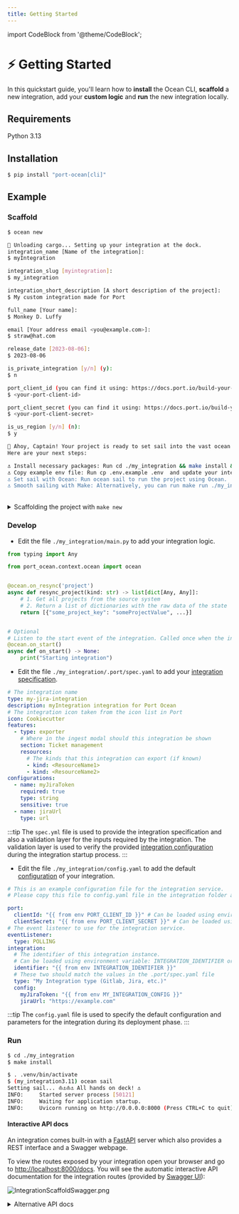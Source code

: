 ```yaml
---
title: Getting Started
---
```


import CodeBlock from '@theme/CodeBlock';

# ⚡️ Getting Started

In this quickstart guide, you'll learn how to **install** the Ocean CLI, **scaffold** a new integration, add your **custom logic** and **run** the new integration locally.

## Requirements

Python 3.13

## Installation

```bash showLineNumbers
$ pip install "port-ocean[cli]"
```

## Example

### Scaffold

```bash showLineNumbers
$ ocean new

🚢 Unloading cargo... Setting up your integration at the dock.
integration_name [Name of the integration]:
$ myIntegration

integration_slug [myintegration]:
$ my_integration

integration_short_description [A short description of the project]:
$ My custom integration made for Port

full_name [Your name]:
$ Monkey D. Luffy

email [Your address email <you@example.com>]:
$ straw@hat.com

release_date [2023-08-06]:
$ 2023-08-06

is_private_integration [y/n] (y):
$ n

port_client_id (you can find it using: https://docs.port.io/build-your-software-catalog/custom-integration/api/#find-your-port-credentials):
$ <your-port-client-id>

port_client_secret (you can find it using: https://docs.port.io/build-your-software-catalog/custom-integration/api/#find-your-port-credentials):
$ <your-port-client-secret>

is_us_region [y/n] (n):
$ y

🌊 Ahoy, Captain! Your project is ready to set sail into the vast ocean of possibilities!
Here are your next steps:

⚓️ Install necessary packages: Run cd ./my_integration && make install && . .venv/bin/activate to install all required packages for your project.
⚓️ Copy example env file: Run cp .env.example .env  and update your integration's configuration in the .env file.
⚓️ Set sail with Ocean: Run ocean sail to run the project using Ocean.
⚓️ Smooth sailing with Make: Alternatively, you can run make run ./my_integration to launch your project using Make.
```

<br/>

<details>
<summary>Scaffolding the project with <code>make new</code></summary>

If you clone the [Port Ocean](https://github.com/port-labs/port-ocean) repository to your local machine, you can also use the `make new` command instead of `ocean new` to scaffold a new integration project in the integrations folder.

The make command will use the ocean new command behind the scenes.

</details>

### Develop

- Edit the file `./my_integration/main.py` to add your integration logic.

```python showLineNumbers
from typing import Any

from port_ocean.context.ocean import ocean


@ocean.on_resync('project')
async def resync_project(kind: str) -> list[dict[Any, Any]]:
    # 1. Get all projects from the source system
    # 2. Return a list of dictionaries with the raw data of the state
    return [{"some_project_key": "someProjectValue", ...}]


# Optional
# Listen to the start event of the integration. Called once when the integration starts.
@ocean.on_start()
async def on_start() -> None:
    print("Starting integration")

```

- Edit the file `./my_integration/.port/spec.yaml` to add your [integration specification](../develop-an-integration/integration-spec-and-default-resources.md#specyaml-file).

```yaml showLineNumbers
# The integration name
type: my-jira-integration
description: myIntegration integration for Port Ocean
# The integration icon taken from the icon list in Port
icon: Cookiecutter
features:
  - type: exporter
    # Where in the ingest modal should this integration be shown
    section: Ticket management
    resources:
      # The kinds that this integration can export (if known)
      - kind: <ResourceName1>
      - kind: <ResourceName2>
configurations:
  - name: myJiraToken
    required: true
    type: string
    sensitive: true
  - name: jiraUrl
    type: url
```

:::tip
The `spec.yml` file is used to provide the integration specification and also a validation layer for the inputs required by the integration. The validation layer is used to verify the provided [integration configuration](../develop-an-integration/integration-configuration.md) during the integration startup process.
:::

- Edit the file `./my_integration/config.yaml` to add the default [configuration](../develop-an-integration/integration-configuration.md) of your integration.

```yaml showLineNumbers
# This is an example configuration file for the integration service.
# Please copy this file to config.yaml file in the integration folder and edit it to your needs.

port:
  clientId: "{{ from env PORT_CLIENT_ID }}" # Can be loaded using environment variable: PORT_CLIENT_ID or OCEAN__PORT__CLIENT_ID
  clientSecret: "{{ from env PORT_CLIENT_SECRET }}" # Can be loaded using environment variable: PORT_CLIENT_SECRET or OCEAN__PORT__CLIENT_SECRET
# The event listener to use for the integration service.
eventListener:
  type: POLLING
integration:
  # The identifier of this integration instance.
  # Can be loaded using environment variable: INTEGRATION_IDENTIFIER or OCEAN__INTEGRATION__IDENTIFIER
  identifier: "{{ from env INTEGRATION_IDENTIFIER }}"
  # These two should match the values in the .port/spec.yaml file
  type: "My Integration type (Gitlab, Jira, etc.)"
  config:
    myJiraToken: "{{ from env MY_INTEGRATION_CONFIG }}"
    jiraUrl: "https://example.com"
```

:::tip
The `config.yaml` file is used to specify the default configuration and parameters for the integration during its deployment phase.
:::

### Run

```bash showLineNumbers
$ cd ./my_integration
$ make install

$ . .venv/bin/activate
$ (my_integration3.11) ocean sail
Setting sail... ⛵️⚓️⛵️⚓️ All hands on deck! ⚓
INFO:     Started server process [50121]
INFO:     Waiting for application startup.
INFO:     Uvicorn running on http://0.0.0.0:8000 (Press CTRL+C to quit)
```

#### Interactive API docs

An integration comes built-in with a [FastAPI](https://fastapi.tiangolo.com/) server which also provides a REST interface and a Swagger webpage.

To view the routes exposed by your integration open your browser and go to [http://localhost:8000/docs](http://localhost:8000/docs). You will see the automatic interactive API documentation for the integration routes (provided by [Swagger UI](https://github.com/swagger-api/swagger-ui)):

![IntegrationScaffoldSwagger.png](../../static/img/getting-started/IntegrationScaffoldSwagger.png)

<details>
<summary>Alternative API docs</summary>

There is an alternative to the API docs (provided by [Redoc](https://github.com/Redocly/redoc))

Open your browser and go to [http://localhost:8000/redoc](http://localhost:8000/redoc). You will see the following:

![IntegrationScaffoldSwagger.png](../../static/img/getting-started/IntegrationScaffoldRedoc.png)

</details>
